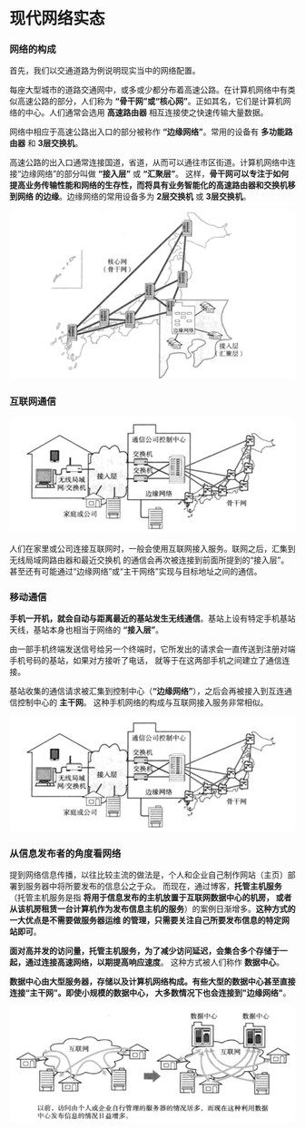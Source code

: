 现代网络实态
================================================================
### 网络的构成
首先，我们以交通道路为例说明现实当中的网络配置。

每座大型城市的道路交通网中，或多或少都分布着高速公路。在计算机网络中有类似高速公路的部分，人们称为
**“骨干网”或“核心网”**。正如其名，它们是计算机网络的中心。人们通常会选用 **高速路由器** 相互连接使之快速传输大量数据。

网络中相应于高速公路出入口的部分被称作 **“边缘网络”**。常用的设备有 **多功能路由器** 和 **3层交换机**。

高速公路的出入口通常连接国道，省道，从而可以通往市区街道。计算机网络中连接“边缘网络”的部分叫做 **“接入层”** 或 **“汇聚层”**。
这样，**骨干网可以专注于如何提高业务传输性能和网络的生存性，而将具有业务智能化的高速路由器和交换机移到网络
的边缘**。边缘网络的常用设备多为 **2层交换机** 或 **3层交换机**。

![网络整体组成](img/网络整体组成.png)

### 互联网通信

![互联网服务](img/互联网服务.png)

人们在家里或公司连接互联网时，一般会使用互联网接入服务。联网之后，汇集到无线局域网路由器和最近交换机
的通信会再次被连接到前面所提到的“接入层”。甚至还有可能通过“边缘网络”或“主干网络”实现与目标地址之间的通信。

### 移动通信
**手机一开机，就会自动与距离最近的基站发生无线通信**。基站上设有特定手机基站天线，基站本身也相当于网络的 **“接入层”**。

由一部手机终端发送信号给另一个终端时，它所发出的请求会一直传送到注册对端手机号码的基站，如果对方接听了电话，
就等于在这两部手机之间建立了通信连接。

基站收集的通信请求被汇集到控制中心（**“边缘网络”**），之后会再被接入到互连通信控制中心的 **主干网**。
这种手机网络的构成与互联网接入服务非常相似。

![移动通信](img/互联网服务.png)

### 从信息发布者的角度看网络
提到网络信息传播，以往比较主流的做法是，个人和企业自己制作网站（主页）部署到服务器中将所要发布的信息公之于众。
而现在，通过博客，**托管主机服务**（托管主机服务是指 **将用于信息发布的主机放置于互联网数据中心的机房，
或者从该机房租赁一台计算机作为发布信息主机的服务**）的案例日渐增多。**这种方式的一大优点是不需要做服务器运维
的管理，只需要关注自己所要发布信息的特定网站即可**。

**面对高并发的访问量，托管主机服务，为了减少访问延迟，会集合多个存储于一起，通过连接高速网络，以期提高响应速度**。
这种方式被人们称作 **数据中心**。

**数据中心由大型服务器，存储以及计算机网络构成。有些大型的数据中心甚至直接连接“主干网”。即使小规模的数据中心，
大多数情况下也会连接到"边缘网络"**。

![数据中心](img/数据中心.png)
